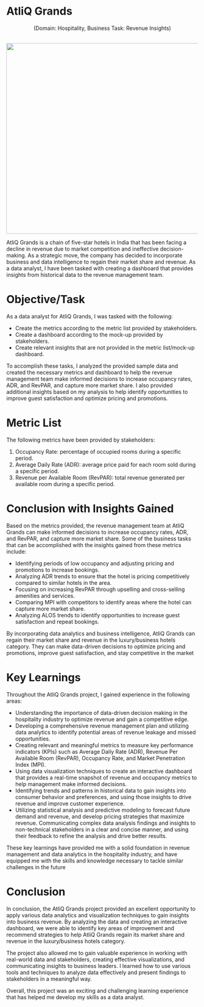 # AtliQ Grands 


<p align="center"> (Domain:  Hospitality, Business Task: Revenue Insights) </p>

<p align="center">
  <br>
  <img src="https://github.com/iamkd99/Data-Analysis-Projects/blob/main/AtliQ%20Grands/Dashboard/Dashboard%20Screeshot.png?raw=true" width="800" height="500" />
  <br>
</p>




AtliQ Grands is a chain of five-star hotels in India that has been facing a decline in revenue due to market competition and ineffective decision-making. As a strategic move, the company has decided to incorporate business and data intelligence to regain their market share and revenue. As a data analyst, I have been tasked with creating a dashboard that provides insights from historical data to the revenue management team.


# Objective/Task

As a data analyst for AtliQ Grands, I was tasked with the following:

- Create the metrics according to the metric list provided by stakeholders.
- Create a dashboard according to the mock-up provided by stakeholders.
- Create relevant insights that are not provided in the metric list/mock-up dashboard.

To accomplish these tasks, I analyzed the provided sample data and created the necessary metrics and dashboard to help the revenue management team make informed decisions to increase occupancy rates, ADR, and RevPAR, and capture more market share. I also provided additional insights based on my analysis to help identify opportunities to improve guest satisfaction and optimize pricing and promotions.

# Metric List
The following metrics have been provided by stakeholders:

1) Occupancy Rate: percentage of occupied rooms during a specific period.
2) Average Daily Rate (ADR): average price paid for each room sold during a specific period.
3) Revenue per Available Room (RevPAR): total revenue generated per available room during a specific period.


# Conclusion with Insights Gained

Based on the metrics provided, the revenue management team at AtliQ Grands can make informed decisions to increase occupancy rates, ADR, and RevPAR, and capture more market share. Some of the business tasks that can be accomplished with the insights gained from these metrics include:

- Identifying periods of low occupancy and adjusting pricing and promotions to increase bookings.
- Analyzing ADR trends to ensure that the hotel is pricing competitively compared to similar hotels in the area.
- Focusing on increasing RevPAR through upselling and cross-selling amenities and services.
- Comparing MPI with competitors to identify areas where the hotel can capture more market share.
- Analyzing ALOS trends to identify opportunities to increase guest satisfaction and repeat bookings.

By incorporating data analytics and business intelligence, AtliQ Grands can regain their market share and revenue in the luxury/business hotels category. They can make data-driven decisions to optimize pricing and promotions, improve guest satisfaction, and stay competitive in the market


# Key Learnings

Throughout the AtliQ Grands project, I gained experience in the following areas:

- Understanding the importance of data-driven decision making in the hospitality industry to optimize revenue and gain a competitive edge.
- Developing a comprehensive revenue management plan and utilizing data analytics to identify potential areas of revenue leakage and missed opportunities.
- Creating relevant and meaningful metrics to measure key performance indicators (KPIs) such as Average Daily Rate (ADR), Revenue Per Available Room (RevPAR), Occupancy Rate, and Market Penetration Index (MPI).
- Using data visualization techniques to create an interactive dashboard that provides a real-time snapshot of revenue and occupancy metrics to help management make informed decisions.
- Identifying trends and patterns in historical data to gain insights into consumer behavior and preferences, and using those insights to drive revenue and improve customer experience.
- Utilizing statistical analysis and predictive modeling to forecast future demand and revenue, and develop pricing strategies that maximize revenue.
Communicating complex data analysis findings and insights to non-technical stakeholders in a clear and concise manner, and using their feedback to refine the analysis and drive better results.

These key learnings have provided me with a solid foundation in revenue management and data analytics in the hospitality industry, and have equipped me with the skills and knowledge necessary to tackle similar challenges in the future

# Conclusion

In conclusion, the AtliQ Grands project provided an excellent opportunity to apply various data analytics and visualization techniques to gain insights into business revenue. By analyzing the data and creating an interactive dashboard, we were able to identify key areas of improvement and recommend strategies to help AtliQ Grands regain its market share and revenue in the luxury/business hotels category.

The project also allowed me to gain valuable experience in working with real-world data and stakeholders, creating effective visualizations, and communicating insights to business leaders. I learned how to use various tools and techniques to analyze data effectively and present findings to stakeholders in a meaningful way.

Overall, this project was an exciting and challenging learning experience that has helped me develop my skills as a data analyst.
